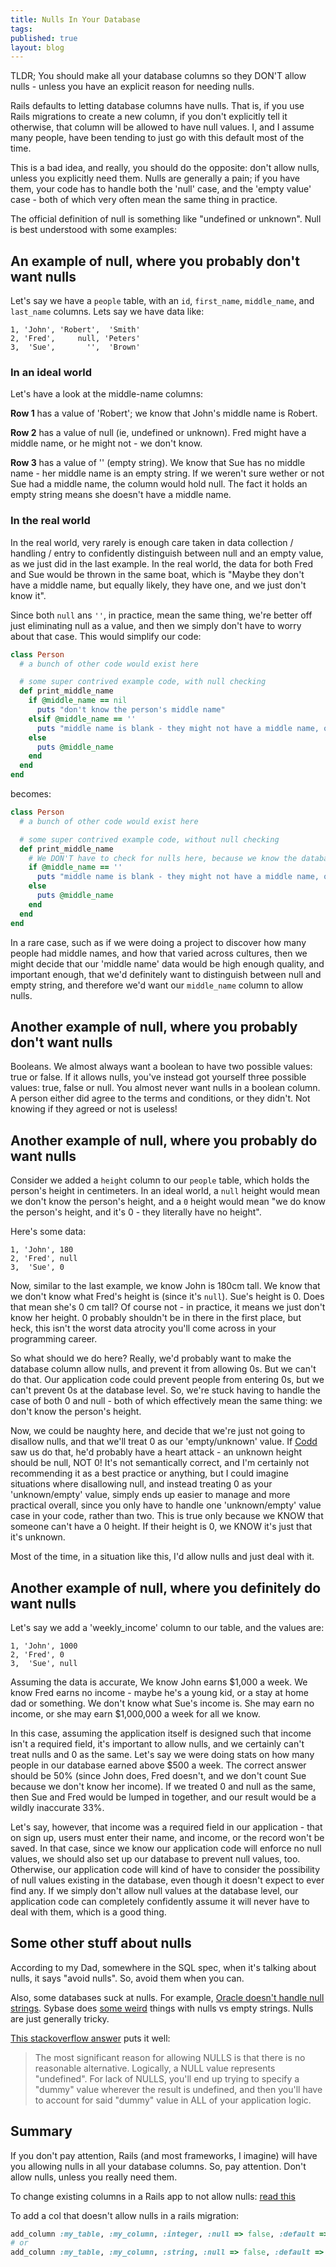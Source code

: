 ```yaml
---
title: Nulls In Your Database
tags:
published: true
layout: blog
---
```


<p class="lead">TLDR; You should make all your database columns so they DON'T allow nulls - unless you have an explicit reason for needing nulls.</p>

Rails defaults to letting database columns have nulls. That is, if you use Rails migrations to create a new column, if you don't explicitly tell it otherwise, that column will be allowed to have null values. I, and I assume many people, have been tending to just go with this default most of the time.

This is a bad idea, and really, you should do the opposite: don't allow nulls, unless you explicitly need them. Nulls are generally a pain; if you have them, your code has to handle both the 'null' case, and the 'empty value' case - both of which very often mean the same thing in practice.

The official definition of null is something like "undefined or unknown". Null is best understood with some examples:

## An example of null, where you probably don't want nulls

Let's say we have a `people` table, with an `id`, `first_name`, `middle_name`, and `last_name` columns. Lets say we have data like:

~~~
1, 'John', 'Robert',  'Smith'
2, 'Fred',     null, 'Peters'
3,  'Sue',       '',  'Brown'
~~~

### In an ideal world

Let's have a look at the middle-name columns:

**Row 1** has a value of 'Robert'; we know that John's middle name is Robert.

**Row 2** has a value of null (ie, undefined or unknown). Fred might have a middle name, or he might not - we don't know.

**Row 3** has a value of '' (empty string). We know that Sue has no middle name - her middle name is an empty string. If we weren't sure wether or not Sue had a middle name, the column would hold null. The fact it holds an empty string means she doesn't have a middle name.

### In the real world

In the real world, very rarely is enough care taken in data collection / handling / entry to confidently distinguish between null and an empty value, as we just did in the last example. In the real world, the data for both Fred and Sue would be thrown in the same boat, which is "Maybe they don't have a middle name, but equally likely, they have one, and we just don't know it".

Since both `null` ans `''`, in practice, mean the same thing, we're better off just eliminating null as a value, and then we simply don't have to worry about that case. This would simplify our code:

~~~ruby
class Person
  # a bunch of other code would exist here

  # some super contrived example code, with null checking
  def print_middle_name
    if @middle_name == nil
      puts "don't know the person's middle name"
    elsif @middle_name == ''
      puts "middle name is blank - they might not have a middle name, or maybe we just don't know it"
    else
      puts @middle_name
    end
  end
end
~~~

becomes:

~~~ruby
class Person
  # a bunch of other code would exist here

  # some super contrived example code, without null checking
  def print_middle_name
    # We DON'T have to check for nulls here, because we know the database doesn't allow them
    if @middle_name == ''
      puts "middle name is blank - they might not have a middle name, or maybe we just don't know it"
    else
      puts @middle_name
    end
  end
end
~~~

In a rare case, such as if we were doing a project to discover how many people had middle names, and how that varied across cultures, then we might decide that our 'middle name' data would be high enough quality, and important enough, that we'd definitely want to distinguish between null and empty string, and therefore we'd want our `middle_name` column to allow nulls.

## Another example of null, where you probably don't want nulls

Booleans. We almost always want a boolean to have two possible values: true or false. If it allows nulls, you've instead got yourself three possible values: true, false or null. You almost never want nulls in a boolean column. A person either did agree to the terms and conditions, or they didn't. Not knowing if they agreed or not is useless!

## Another example of null, where you probably do want nulls

Consider we added a `height` column to our `people` table, which holds the person's height in centimeters. In an ideal world, a `null` height would mean we don't know the person's height, and a `0` height would mean "we do know the person's height, and it's 0 - they literally have no height".

Here's some data:

~~~
1, 'John', 180
2, 'Fred', null
3,  'Sue', 0
~~~

Now, similar to the last example, we know John is 180cm tall. We know that we don't know what Fred's height is (since it's `null`). Sue's height is 0. Does that mean she's 0 cm tall? Of course not - in practice, it means we just don't know her height. 0 probably shouldn't be in there in the first place, but heck, this isn't the worst data atrocity you'll come across in your programming career.

So what should we do here? Really, we'd probably want to make the database column allow nulls, and prevent it from allowing 0s. But we can't do that. Our application code could prevent people from entering 0s, but we can't prevent 0s at the database level. So, we're stuck having to handle the case of both 0 and null - both of which effectively mean the same thing: we don't know the person's height.

Now, we could be naughty here, and decide that we're just not going to disallow nulls, and that we'll treat 0 as our 'empty/unknown' value. If [Codd](https://en.wikipedia.org/wiki/Codd%27s_12_rules) saw us do that, he'd probably have a heart attack - an unknown height should be null, NOT 0! It's not semantically correct, and I'm certainly not recommending it as a best practice or anything, but I could imagine situations where disallowing null, and instead treating 0 as your 'unknown/empty' value, simply ends up easier to manage and more practical overall, since you only have to handle one 'unknown/empty' value case in your code, rather than two. This is true only because we KNOW that someone can't have a 0 height. If their height is 0, we KNOW it's just that it's unknown.

Most of the time, in a situation like this, I'd allow nulls and just deal with it.

## Another example of null, where you definitely do want nulls

Let's say we add a 'weekly_income' column to our table, and the values are:

~~~
1, 'John', 1000
2, 'Fred', 0
3,  'Sue', null
~~~

Assuming the data is accurate, We know John earns $1,000 a week. We know Fred earns no income - maybe he's a young kid, or a stay at home dad or something. We don't know what Sue's income is. She may earn no income, or she may earn $1,000,000 a week for all we know.

In this case, assuming the application itself is designed such that income isn't a required field, it's important to allow nulls, and we certainly can't treat nulls and 0 as the same. Let's say we were doing stats on how many people in our database earned above $500 a week. The correct answer should be 50% (since John does, Fred doesn't, and we don't count Sue because we don't know her income). If we treated 0 and null as the same, then Sue and Fred would be lumped in together, and our result would be a wildly inaccurate 33%.

Let's say, however, that income was a required field in our application - that on sign up, users must enter their name, and income, or the record won't be saved. In that case, since we know our application code will enforce no null values, we should also set up our database to prevent null values, too. Otherwise, our application code will kind of have to consider the possibility of null values existing in the database, even though it doesn't expect to ever find any. If we simply don't allow null values at the database level, our application code can completely confidently assume it will never have to deal with them, which is a good thing.

## Some other stuff about nulls

According to my Dad, somewhere in the SQL spec, when it's talking about nulls, it says "avoid nulls". So, avoid them when you can.

Also, some databases suck at nulls. For example, [Oracle doesn't handle null strings](http://stackoverflow.com/questions/203493/why-does-oracle-9i-treat-an-empty-string-as-null). Sybase does [some weird](http://infocenter.sybase.com/archive/index.jsp?topic=/com.sybase.dc36271_36272_36273_36274_1250/html/refman/refman246.htm) things with nulls vs empty strings. Nulls are just generally tricky.

[This stackoverflow answer](http://stackoverflow.com/a/965732/1373987) puts it well:

> The most significant reason for allowing NULLS is that there is no reasonable alternative. Logically, a NULL value represents "undefined". For lack of NULLS, you'll end up trying to specify a "dummy" value wherever the result is undefined, and then you'll have to account for said "dummy" value in ALL of your application logic.

## Summary

If you don't pay attention, Rails (and most frameworks, I imagine) will have you allowing nulls in all your database columns. So, pay attention. Don't allow nulls, unless you really need them.

To change existing columns in a Rails app to not allow nulls: [read this](http://stackoverflow.com/questions/5966840/how-to-change-a-nullable-column-to-not-nullable-in-a-rails-migration)

To add a col that doesn't allow nulls in a rails migration:

~~~ruby
add_column :my_table, :my_column, :integer, :null => false, :default => 1
# or
add_column :my_table, :my_column, :string, :null => false, :default => ''
~~~